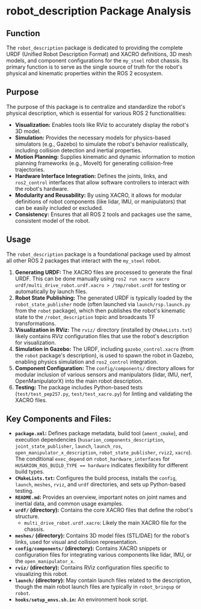 # robot_description Package Analysis

## Function

The `robot_description` package is dedicated to providing the complete URDF (Unified Robot Description Format) and XACRO definitions, 3D mesh models, and component configurations for the `my_steel` robot chassis. Its primary function is to serve as the single source of truth for the robot's physical and kinematic properties within the ROS 2 ecosystem.

## Purpose

The purpose of this package is to centralize and standardize the robot's physical description, which is essential for various ROS 2 functionalities:

*   **Visualization:** Enables tools like RViz to accurately display the robot's 3D model.
*   **Simulation:** Provides the necessary models for physics-based simulators (e.g., Gazebo) to simulate the robot's behavior realistically, including collision detection and inertial properties.
*   **Motion Planning:** Supplies kinematic and dynamic information to motion planning frameworks (e.g., MoveIt) for generating collision-free trajectories.
*   **Hardware Interface Integration:** Defines the joints, links, and `ros2_control` interfaces that allow software controllers to interact with the robot's hardware.
*   **Modularity and Reusability:** By using XACRO, it allows for modular definitions of robot components (like lidar, IMU, or manipulators) that can be easily included or excluded.
*   **Consistency:** Ensures that all ROS 2 tools and packages use the same, consistent model of the robot.

## Usage

The `robot_description` package is a foundational package used by almost all other ROS 2 packages that interact with the `my_steel` robot.

1.  **Generating URDF:** The XACRO files are processed to generate the final URDF. This can be done manually using `ros2 run xacro xacro urdf/multi_drive_robot.urdf.xacro > /tmp/robot.urdf` for testing or automatically by launch files.
2.  **Robot State Publishing:** The generated URDF is typically loaded by the `robot_state_publisher` node (often launched via `launch/rsp.launch.py` from the `robot` package), which then publishes the robot's kinematic state to the `/robot_description` topic and broadcasts TF transformations.
3.  **Visualization in RViz:** The `rviz/` directory (installed by `CMakeLists.txt`) likely contains RViz configuration files that use the robot's description for visualization.
4.  **Simulation in Gazebo:** The URDF, including `gazebo_control.xacro` (from the `robot` package's description), is used to spawn the robot in Gazebo, enabling physics simulation and `ros2_control` integration.
5.  **Component Configuration:** The `config/components/` directory allows for modular inclusion of various sensors and manipulators (lidar, IMU, nerf, OpenManipulatorX) into the main robot description.
6.  **Testing:** The package includes Python-based tests (`test/test_pep257.py`, `test/test_xacro.py`) for linting and validating the XACRO files.

## Key Components and Files:

*   **`package.xml`:** Defines package metadata, build tool (`ament_cmake`), and execution dependencies (`husarion_components_description`, `joint_state_publisher`, `launch`, `launch_ros`, `open_manipulator_x_description`, `robot_state_publisher`, `rviz2`, `xacro`). The conditional `exec_depend` on `robot_hardware_interfaces` for `HUSARION_ROS_BUILD_TYPE == hardware` indicates flexibility for different build types.
*   **`CMakeLists.txt`:** Configures the build process, installs the `config`, `launch`, `meshes`, `rviz`, and `urdf` directories, and sets up Python-based testing.
*   **`README.md`:** Provides an overview, important notes on joint names and inertial data, and common usage examples.
*   **`urdf/` (directory):** Contains the core XACRO files that define the robot's structure.
    *   `multi_drive_robot.urdf.xacro`: Likely the main XACRO file for the chassis.
*   **`meshes/` (directory):** Contains 3D model files (STL/DAE) for the robot's links, used for visual and collision representation.
*   **`config/components/` (directory):** Contains XACRO snippets or configuration files for integrating various components like lidar, IMU, or the `open_manipulator_x`.
*   **`rviz/` (directory):** Contains RViz configuration files specific to visualizing this robot.
*   **`launch/` (directory):** May contain launch files related to the description, though the main robot launch files are typically in `robot_bringup` or `robot`.
*   **`hooks/setup_envs.sh.in`:** An environment hook script.
